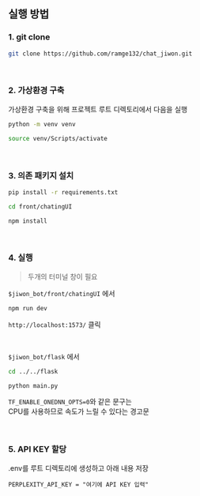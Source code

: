 ## 실행 방법

### 1. git clone
```bash
git clone https://github.com/ramge132/chat_jiwon.git
```

<br /> 

### 2. 가상환경 구축

가상환경 구축을 위해
프로젝트 루트 디렉토리에서 다음을 실행
```bash
python -m venv venv
```
```bash
source venv/Scripts/activate
```

<br />  

### 3. 의존 패키지 설치
```bash
pip install -r requirements.txt 
```
```bash
cd front/chatingUI
```
``` bash
npm install
```

<br />


### 4. 실행  
> 두개의 터미널 창이 필요


`$jiwon_bot/front/chatingUI` 에서
``` bash
npm run dev
```
`http://localhost:1573/` 클릭
  
<br>

`$jiwon_bot/flask` 에서
``` bash
cd ../../flask
```
```bash
python main.py
```
`TF_ENABLE_ONEDNN_OPTS=0`와 같은 문구는  
CPU를 사용하므로 속도가 느릴 수 있다는 경고문

<br />

### 5. API KEY 할당
.env를 루트 디렉토리에 생성하고 아래 내용 저장
```
PERPLEXITY_API_KEY = "여기에 API KEY 입력"
```
